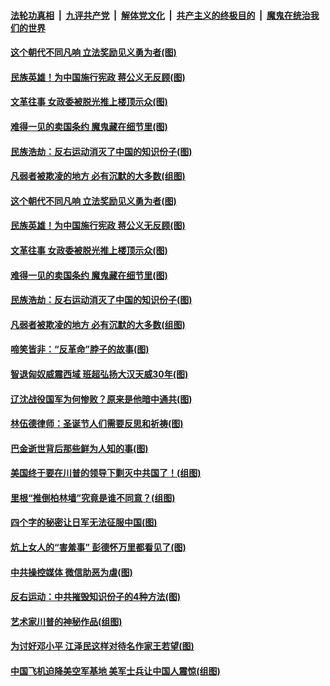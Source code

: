 ####  [法轮功真相](../../../../basic/blob/master/README.md?t=12270131) &nbsp;|&nbsp; [九评共产党](../../../../9ping.md/blob/master/README.md?t=12270131) &nbsp;|&nbsp; [解体党文化](../../../../jtdwh.md/blob/master/README.md?t=12270131)  &nbsp;|&nbsp; [共产主义的终极目的](../../../../gczydzjmd.md/blob/master/README.md?t=12270131) &nbsp;|&nbsp; [魔鬼在统治我们的世界](../../../../mgztzwmdsj.md/blob/master/README.md?t=12270131) 

#### [这个朝代不同凡响 立法奖励见义勇为者(图)](../pages/p6/954488.md?t=12270131) 

#### [民族英雄！为中国施行宪政 蒋公义无反顾(图)](../pages/p6/956345.md?t=12270131) 

#### [文革往事 女政委被脱光推上楼顶示众(图)](../pages/p6/956817.md?t=12270131) 

#### [难得一见的卖国条约 魔鬼藏在细节里(图)](../pages/p6/956818.md?t=12270131) 

#### [民族浩劫：反右运动消灭了中国的知识份子(图)](../pages/p6/955953.md?t=12270131) 

#### [凡弱者被欺凌的地方 必有沉默的大多数(组图)](../pages/p6/956637.md?t=12270131) 

#### [这个朝代不同凡响 立法奖励见义勇为者(图)](../pages/p6/954488.md?t=12270131) 

#### [民族英雄！为中国施行宪政 蒋公义无反顾(图)](../pages/p6/956345.md?t=12270131) 

#### [文革往事 女政委被脱光推上楼顶示众(图)](../pages/p6/956817.md?t=12270131) 

#### [难得一见的卖国条约 魔鬼藏在细节里(图)](../pages/p6/956818.md?t=12270131) 

#### [民族浩劫：反右运动消灭了中国的知识份子(图)](../pages/p6/955953.md?t=12270131) 

#### [凡弱者被欺凌的地方 必有沉默的大多数(组图)](../pages/p6/956637.md?t=12270131) 

#### [啼笑皆非：“反革命”脖子的故事(图)](../pages/p6/956393.md?t=12270131) 

#### [智退匈奴威震西域 班超弘扬大汉天威30年(图)](../pages/p6/956347.md?t=12270131) 

#### [辽沈战役国军为何惨败？原来是他暗中通共(图)](../pages/p6/956816.md?t=12270131) 

#### [林伍德律师：圣诞节人们需要反思和祈祷(图)](../pages/p6/956491.md?t=12270131) 

#### [巴金逝世背后那些鲜为人知的事(图)](../pages/p6/956322.md?t=12270131) 

#### [美国终于要在川普的领导下剿灭中共国了！(组图)](../pages/p6/956348.md?t=12270131) 

#### [里根“推倒柏林墙”究竟是谁不同意？(组图)](../pages/p6/956522.md?t=12270131) 

#### [四个字的秘密让日军无法征服中国(图)](../pages/p6/956352.md?t=12270131) 

#### [炕上女人的“害羞事” 彭德怀万里都看见了(图)](../pages/p6/956119.md?t=12270131) 

#### [中共操控媒体 微信助恶为虐(图)](../pages/p6/956390.md?t=12270131) 

#### [反右运动：中共摧毁知识份子的4种方法(图)](../pages/p6/955944.md?t=12270131) 

#### [艺术家川普的神秘作品(组图)](../pages/p6/954968.md?t=12270131) 

#### [为讨好邓小平 江泽民这样对待名作家王若望(图)](../pages/p6/955258.md?t=12270131) 

#### [中国飞机迫降美空军基地 美军士兵让中国人震惊(组图)](../pages/p6/956346.md?t=12270131) 

